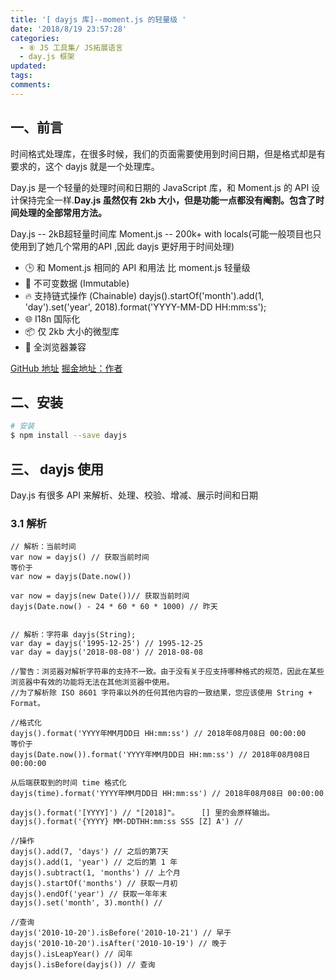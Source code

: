 ```yaml
---
title: '[ dayjs 库]--moment.js 的轻量级 '
date: '2018/8/19 23:57:28'
categories:
  - ⑧ JS 工具集/ JS拓展语言
  - day.js 框架
updated:
tags:
comments:
---
```


## 一、前言

时间格式处理库，在很多时候，我们的页面需要使用到时间日期，但是格式却是有要求的，这个 dayjs 就是一个处理库。

Day.js 是一个轻量的处理时间和日期的 JavaScript 库，和 Moment.js 的 API 设计保持完全一样.**Day.js 虽然仅有 2kb 大小，但是功能一点都没有阉割。包含了时间处理的全部常用方法。**

Day.js -- 2kB超轻量时间库
Moment.js -- 200k+ with locals(可能一般项目也只使用到了她几个常用的API ,因此 dayjs 更好用于时间处理)

- 🕒 和 Moment.js 相同的 API 和用法
    比 moment.js 轻量级
- 💪 不可变数据 (Immutable)
- 🔥 支持链式操作 (Chainable)
    dayjs().startOf('month').add(1, 'day').set('year', 2018).format('YYYY-MM-DD HH:mm:ss');
- 🌐 I18n 国际化
- 📦 仅 2kb 大小的微型库
- 👫 全浏览器兼容

[GitHub 地址](https://github.com/iamkun/dayjs)
[掘金地址：作者](https://juejin.im/post/5ade86ce518825673277da67)

## 二、安装

```bash
# 安装
$ npm install --save dayjs
```

## 三、 dayjs 使用

Day.js 有很多 API 来解析、处理、校验、增减、展示时间和日期

### 3.1 解析

```JS
// 解析：当前时间
var now = dayjs() // 获取当前时间
等价于
var now = dayjs(Date.now())

var now = dayjs(new Date())// 获取当前时间
dayjs(Date.now() - 24 * 60 * 60 * 1000) // 昨天


// 解析：字符串 dayjs(String);
var day = dayjs('1995-12-25') // 1995-12-25
var day = dayjs('2018-08-08') // 2018-08-08

//警告：浏览器对解析字符串的支持不一致。由于没有关于应支持哪种格式的规范，因此在某些浏览器中有效的功能将无法在其他浏览器中使用。
//为了解析除 ISO 8601 字符串以外的任何其他内容的一致结果，您应该使用 String + Format。

//格式化
dayjs().format('YYYY年MM月DD日 HH:mm:ss') // 2018年08月08日 00:00:00
等价于
dayjs(Date.now()).format('YYYY年MM月DD日 HH:mm:ss') // 2018年08月08日 00:00:00

从后端获取到的时间 time 格式化
dayjs(time).format('YYYY年MM月DD日 HH:mm:ss') // 2018年08月08日 00:00:00

dayjs().format('[YYYY]') // "[2018]"。     [] 里的会原样输出。
dayjs().format('{YYYY} MM-DDTHH:mm:ss SSS [Z] A') //

//操作
dayjs().add(7, 'days') // 之后的第7天
dayjs().add(1, 'year') // 之后的第 1 年
dayjs().subtract(1, 'months') // 上个月
dayjs().startOf('months') // 获取一月初
dayjs().endOf('year') // 获取一年年末
dayjs().set('month', 3).month() //

//查询
dayjs('2010-10-20').isBefore('2010-10-21') // 早于
dayjs('2010-10-20').isAfter('2010-10-19') // 晚于
dayjs().isLeapYear() // 闰年
dayjs().isBefore(dayjs()) // 查询



```
